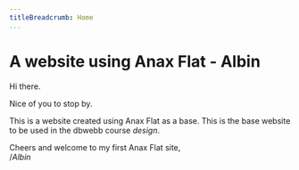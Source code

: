 ```yaml
---
titleBreadcrumb: Home
...
```

A website using Anax Flat - Albin
===============================

Hi there.

Nice of you to stop by.

This is a website created using Anax Flat as a base. This is the base website to be used in the dbwebb course *design*.

Cheers and welcome to my first Anax Flat site,  
/*Albin*
